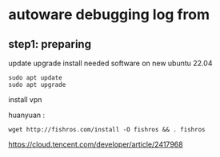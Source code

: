 # autoware debugging log from 
## step1: preparing
update upgrade install needed software on new ubuntu 22.04   
```
sudo apt update
sudo apt upgrade
```
install vpn 

huanyuan :
```
wget http://fishros.com/install -O fishros && . fishros
```
https://cloud.tencent.com/developer/article/2417968
